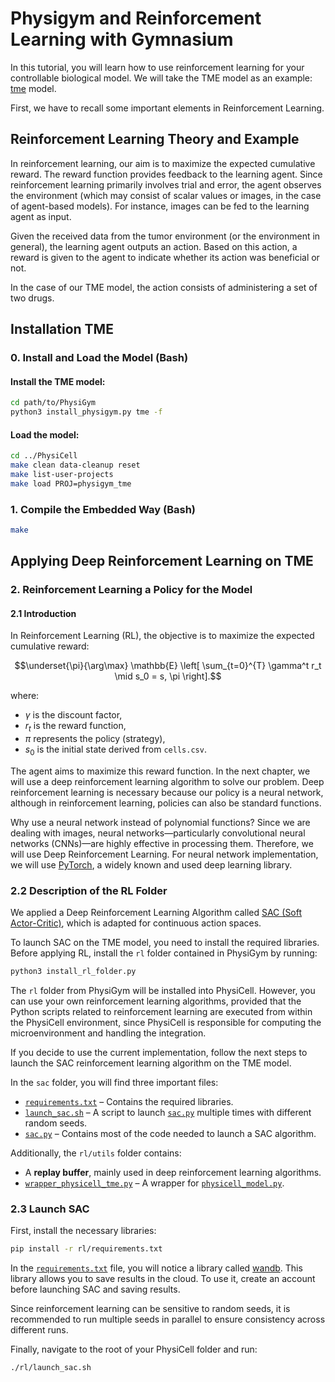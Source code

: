 # Physigym and Reinforcement Learning with Gymnasium

In this tutorial, you will learn how to use reinforcement learning for your controllable biological model.
We will take the TME model as an example: [tme](https://github.com/Dante-Berth/PhysiGym/tree/main/model/tme) model.

First, we have to recall some important elements in Reinforcement Learning.

## Reinforcement Learning Theory and Example

In reinforcement learning, our aim is to maximize the expected cumulative reward. The reward function provides feedback to the learning agent. Since reinforcement learning primarily involves trial and error, the agent observes the environment (which may consist of scalar values or images, in the case of agent-based models). For instance, images can be fed to the learning agent as input. 

Given the received data from the tumor environment (or the environment in general), the learning agent outputs an action. Based on this action, a reward is given to the agent to indicate whether its action was beneficial or not.

In the case of our TME model, the action consists of administering a set of two drugs.

## Installation TME

### 0. Install and Load the Model (Bash)

#### Install the TME model:

```bash
cd path/to/PhysiGym
python3 install_physigym.py tme -f
```

#### Load the model:

```bash
cd ../PhysiCell
make clean data-cleanup reset
make list-user-projects
make load PROJ=physigym_tme
```

### 1. Compile the Embedded Way (Bash)

```bash
make
```

## Applying Deep Reinforcement Learning on TME

### 2. Reinforcement Learning a Policy for the Model

#### 2.1 Introduction

In Reinforcement Learning (RL), the objective is to maximize the expected cumulative reward:

```math
\underset{\pi}{\arg\max} \mathbb{E} \left[ \sum_{t=0}^{T} \gamma^t r_t \mid s_0 = s, \pi \right].
```

where:
- $\gamma$ is the discount factor,
- $r_t$ is the reward function,
- $\pi$ represents the policy (strategy),
- $s_0$ is the initial state derived from `cells.csv`.

The agent aims to maximize this reward function. In the next chapter, we will use a deep reinforcement learning algorithm to solve our problem. Deep reinforcement learning is necessary because our policy is a neural network, although in reinforcement learning, policies can also be standard functions.

Why use a neural network instead of polynomial functions? Since we are dealing with images, neural networks—particularly convolutional neural networks (CNNs)—are highly effective in processing them. Therefore, we will use Deep Reinforcement Learning. For neural network implementation, we will use [PyTorch](https://pytorch.org/), a widely known and used deep learning library.

### 2.2 Description of the RL Folder

We applied a Deep Reinforcement Learning Algorithm called [SAC (Soft Actor-Critic)](https://arxiv.org/pdf/1812.05905), which is adapted for continuous action spaces.

To launch SAC on the TME model, you need to install the required libraries. Before applying RL, install the `rl` folder contained in PhysiGym by running:

```bash
python3 install_rl_folder.py
```

The `rl` folder from PhysiGym will be installed into PhysiCell. However, you can use your own reinforcement learning algorithms, provided that the Python scripts related to reinforcement learning are executed from within the PhysiCell environment, since PhysiCell is responsible for computing the microenvironment and handling the integration.

If you decide to use the current implementation, follow the next steps to launch the SAC reinforcement learning algorithm on the TME model.

In the `sac` folder, you will find three important files:
- [`requirements.txt`](https://github.com/Dante-Berth/PhysiGym/blob/main/rl/requirements.txt) – Contains the required libraries.
- [`launch_sac.sh`](https://github.com/Dante-Berth/PhysiGym/blob/main/rl/sac/launch_sac.sh) – A script to launch [`sac.py`](https://github.com/Dante-Berth/PhysiGym/blob/main/rl/sac/sac.py) multiple times with different random seeds.
- [`sac.py`](https://github.com/Dante-Berth/PhysiGym/blob/main/rl/sac/sac.py) – Contains most of the code needed to launch a SAC algorithm.

Additionally, the `rl/utils` folder contains:
- A **replay buffer**, mainly used in deep reinforcement learning algorithms.
- [`wrapper_physicell_tme.py`](https://github.com/Dante-Berth/PhysiGym/blob/main/rl/utils/wrappers/wrapper_physicell_tme.py) – A wrapper for [`physicell_model.py`](https://github.com/Dante-Berth/PhysiGym/blob/main/model/tme/custom_modules/physigym/physicell_model.py).

### 2.3 Launch SAC

First, install the necessary libraries:

```bash
pip install -r rl/requirements.txt
```

In the [`requirements.txt`](https://github.com/Dante-Berth/PhysiGym/blob/main/rl/sac/sac_requirements.txt) file, you will notice a library called [wandb](https://wandb.ai/site). This library allows you to save results in the cloud. To use it, create an account before launching SAC and saving results.

Since reinforcement learning can be sensitive to random seeds, it is recommended to run multiple seeds in parallel to ensure consistency across different runs.

Finally, navigate to the root of your PhysiCell folder and run:

```bash
./rl/launch_sac.sh
